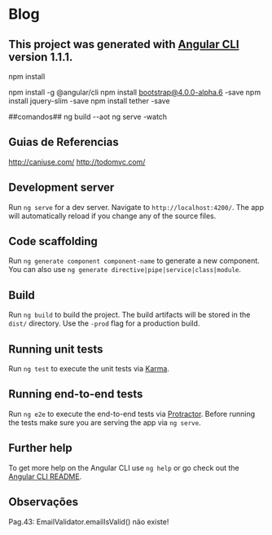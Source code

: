 # Blog

This project was generated with [Angular CLI](https://github.com/angular/angular-cli) version 1.1.1.
---
npm install

npm install -g @angular/cli
npm install bootstrap@4.0.0-alpha.6 -save
npm install jquery-slim -save
npm install tether -save


##comandos##
ng build --aot
ng serve -watch

## Guias de Referencias ##
http://caniuse.com/
http://todomvc.com/


## Development server

Run `ng serve` for a dev server. Navigate to `http://localhost:4200/`. The app will automatically reload if you change any of the source files.

## Code scaffolding

Run `ng generate component component-name` to generate a new component. You can also use `ng generate directive|pipe|service|class|module`.

## Build

Run `ng build` to build the project. The build artifacts will be stored in the `dist/` directory. Use the `-prod` flag for a production build.

## Running unit tests

Run `ng test` to execute the unit tests via [Karma](https://karma-runner.github.io).

## Running end-to-end tests

Run `ng e2e` to execute the end-to-end tests via [Protractor](http://www.protractortest.org/).
Before running the tests make sure you are serving the app via `ng serve`.

## Further help

To get more help on the Angular CLI use `ng help` or go check out the [Angular CLI README](https://github.com/angular/angular-cli/blob/master/README.md).


## Observações
Pag.43: EmailValidator.emailIsValid() não existe!

